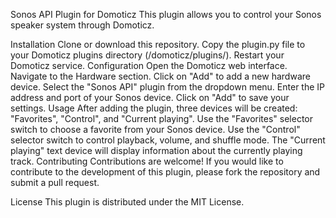 Sonos API Plugin for Domoticz
This plugin allows you to control your Sonos speaker system through Domoticz.

Installation
Clone or download this repository.
Copy the plugin.py file to your Domoticz plugins directory (/domoticz/plugins/).
Restart your Domoticz service.
Configuration
Open the Domoticz web interface.
Navigate to the Hardware section.
Click on "Add" to add a new hardware device.
Select the "Sonos API" plugin from the dropdown menu.
Enter the IP address and port of your Sonos device.
Click on "Add" to save your settings.
Usage
After adding the plugin, three devices will be created: "Favorites", "Control", and "Current playing".
Use the "Favorites" selector switch to choose a favorite from your Sonos device.
Use the "Control" selector switch to control playback, volume, and shuffle mode.
The "Current playing" text device will display information about the currently playing track.
Contributing
Contributions are welcome! If you would like to contribute to the development of this plugin, please fork the repository and submit a pull request.

License
This plugin is distributed under the MIT License.

